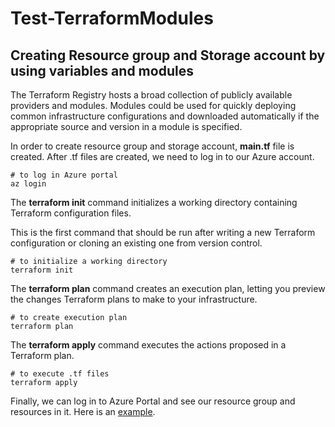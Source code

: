 # Test-TerraformModules
## Creating  Resource group and Storage account by using variables and modules

The Terraform Registry hosts a broad collection of publicly available providers and modules. Modules could be used for quickly deploying common infrastructure configurations and downloaded automatically if the appropriate source and version in a module is specified.

In order to create resource group and storage account, **main.tf** file is created.
After .tf files are created, we need to log in to our Azure account.

```
# to log in Azure portal
az login
```

The **terraform init** command initializes a working directory containing Terraform configuration files.

This is the first command that should be run after writing a new Terraform configuration or cloning an existing one from version control.

```
# to initialize a working directory
terraform init
```

The **terraform plan** command creates an execution plan, letting you preview the changes Terraform plans to make to your infrastructure. 

```
# to create execution plan
terraform plan
```
The **terraform apply** command executes the actions proposed in a Terraform plan. 

```
# to execute .tf files
terraform apply
```

Finally, we can log in to Azure Portal and see our resource group and resources in it. Here is an [example]().
